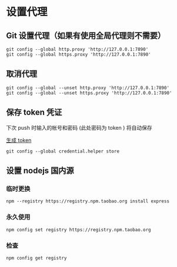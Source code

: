 # 设置代理

## Git 设置代理（如果有使用全局代理则不需要）

```shell
git config --global http.proxy 'http://127.0.0.1:7890'
git config --global https.proxy 'http://127.0.0.1:7890'
```


## 取消代理

```shell
git config --global --unset http.proxy 'http://127.0.0.1:7890'
git config --global --unset https.proxy 'http://127.0.0.1:7890'
```


## 保存 token 凭证

下次 push 时输入的帐号和密码 (此处密码为 token ) 将自动保存

[生成 token ](https://github.com/settings/tokens)

```shell
git config --global credential.helper store
```

## 设置 nodejs 国内源


### 临时更换

```shell
npm --registry https://registry.npm.taobao.org install express
```

### 永久使用

```shell
npm config set registry https://registry.npm.taobao.org
```

### 检查

```shell
npm config get registry
```
